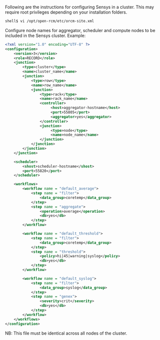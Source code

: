 Following are the instructions for configuring Sensys in a cluster. This may require root privileges depending on your installation folders.
```sh
shell$ vi /opt/open-rcm/etc/orcm-site.xml
```

Configure node names for aggregator, scheduler and compute nodes to be included in the Sensys cluster. Example:
```xml
<?xml version="1.0" encoding="UTF-8" ?>
<configuration>
    <version>3</version>
    <role>RECORD</role>
    <junction>
        <type>cluster</type>
        <name>cluster_name</name>
        <junction>
            <type>row</type>
            <name>row_name</name>
            <junction>
                <type>rack</type>
                <name>rack_name</name>
                <controller>
                     <host>aggregator-hostname</host>
                     <port>55805</port>
                     <aggregator>yes</aggregator>
                </controller>
                <junction>
                     <type>node</type>
                     <name>node_name</name>
                </junction>
            </junction>
        </junction>
    </junction>

    <scheduler>
        <shost>scheduler-hostname</shost>
        <port>55820</port>
    </scheduler>

    <workflows>
        <workflow name = "default_average">
            <step name = "filter">
                <data_group>coretemp</data_group>
            </step>
            <step name = "aggregate">
                <operation>average</operation>
                <db>yes</db>
            </step>
        </workflow>

        <workflow name = "default_threshold">
            <step name = "filter">
                <data_group>coretemp</data_group>
            </step>
            <step name = "threshold">
                <policy>hi|45|warning|syslog</policy>
                <db>yes</db>
            </step>
        </workflow>

        <workflow name = "default_syslog">
            <step name = "filter">
                <data_group>syslog</data_group>
            </step>
            <step name = "genex">
                <severity>crit</severity>
                <db>yes</db>
            </step>
        </workflow>
    </workflows>
</configuration>
```

NB: This file must be identical across all nodes of the cluster.
